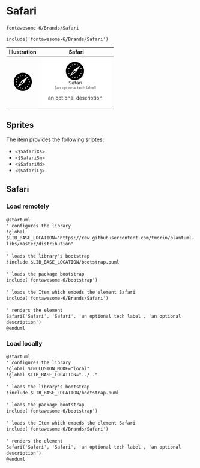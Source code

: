 # Safari


```text
fontawesome-6/Brands/Safari
```

```text
include('fontawesome-6/Brands/Safari')
```



| Illustration | Safari |
| :---: | :---: |
| ![illustration for Illustration](../../fontawesome-6/Brands/Safari.png) | ![illustration for Safari](../../fontawesome-6/Brands/Safari.Local.png) |



## Sprites
The item provides the following sriptes:

- `<$SafariXs>`
- `<$SafariSm>`
- `<$SafariMd>`
- `<$SafariLg>`





## Safari

### Load remotely
```plantuml
@startuml
' configures the library
!global $LIB_BASE_LOCATION="https://raw.githubusercontent.com/tmorin/plantuml-libs/master/distribution"

' loads the library's bootstrap
!include $LIB_BASE_LOCATION/bootstrap.puml

' loads the package bootstrap
include('fontawesome-6/bootstrap')

' loads the Item which embeds the element Safari
include('fontawesome-6/Brands/Safari')

' renders the element
Safari('Safari', 'Safari', 'an optional tech label', 'an optional description')
@enduml
```

### Load locally
```plantuml
@startuml
' configures the library
!global $INCLUSION_MODE="local"
!global $LIB_BASE_LOCATION="../.."

' loads the library's bootstrap
!include $LIB_BASE_LOCATION/bootstrap.puml

' loads the package bootstrap
include('fontawesome-6/bootstrap')

' loads the Item which embeds the element Safari
include('fontawesome-6/Brands/Safari')

' renders the element
Safari('Safari', 'Safari', 'an optional tech label', 'an optional description')
@enduml
```

